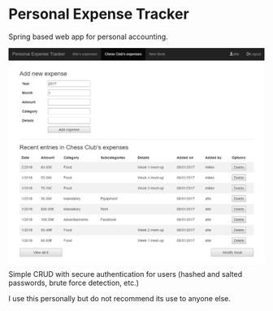 # Personal Expense Tracker

Spring based web app for personal accounting.

![Screenshot should be here](pet_screenshot.jpg)

Simple CRUD with secure authentication for users (hashed and salted passwords, brute force detection, etc.)

I use this personally but do not recommend its use to anyone else.